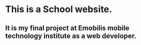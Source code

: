 # This is a School website.
## It is my final project at Emobilis mobile technology institute as a web developer.
